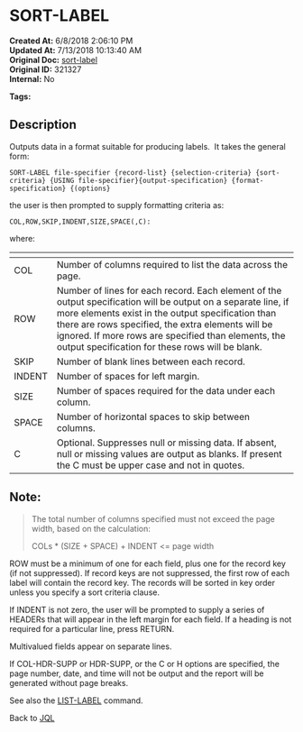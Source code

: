 # SORT-LABEL

**Created At:** 6/8/2018 2:06:10 PM  
**Updated At:** 7/13/2018 10:13:40 AM  
**Original Doc:** [sort-label](https://docs.jbase.com/46350-jql/sort-label)  
**Original ID:** 321327  
**Internal:** No  

**Tags:**
<badge text='jql' vertical='middle' />

## Description

Outputs data in a format suitable for producing labels.  It takes the general form:

```
SORT-LABEL file-specifier {record-list} {selection-criteria} {sort-criteria} {USING file-specifier}{output-specification} {format-specification} {(options}
```

the user is then prompted to supply formatting criteria as:

```
COL,ROW,SKIP,INDENT,SIZE,SPACE(,C):
```

where:


| <!----> | <!----> |
| --- | --- |
| COL<br> | Number of columns required to list the data across the page.<br> |
| ROW<br> | Number of lines for each record. Each element of the output specification will be output on a separate line, if more elements exist in the output specification than there are rows specified, the extra elements will be ignored. If more rows are specified than elements, the output specification for these rows will be blank.<br> |
| SKIP<br> | Number of blank lines between each record.<br> |
| INDENT<br> | Number of spaces for left margin.<br> |
| SIZE<br> | Number of spaces required for the data under each column.<br> |
| SPACE<br> | Number of horizontal spaces to skip between columns.<br> |
| C<br> | Optional. Suppresses null or missing data. If absent, null or missing values are output as blanks. If present the C must be upper case and not in quotes.<br> |




## Note: 


> The total number of columns specified must not exceed the page width, based on the calculation:
> 
> COLs \* (SIZE + SPACE) + INDENT &lt;= page width


ROW must be a minimum of one for each field, plus one for the record key (if not suppressed). If record keys are not suppressed, the first row of each label will contain the record key. The records will be sorted in key order unless you specify a sort criteria clause.

If INDENT is not zero, the user will be prompted to supply a series of HEADERs that will appear in the left margin for each field. If a heading is not required for a particular line, press RETURN.

Multivalued fields appear on separate lines.

If COL-HDR-SUPP or HDR-SUPP, or the C or H options are specified, the page number, date, and time will not be output and the report will be generated without page breaks.



See also the [LIST-LABEL](./../list-label) command.

Back to [JQL](jbase-query-language-jql-)
